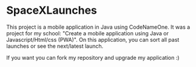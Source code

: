 # SpaceXLaunches
This project is a mobile application in Java using CodeNameOne. It was a project for my school: "Create a mobile application using Java or Javascript/Html/css (PWA)". On this application, you can sort all past launches or see the next/latest launch.


If you want you can fork my repository and upgrade my application :)
